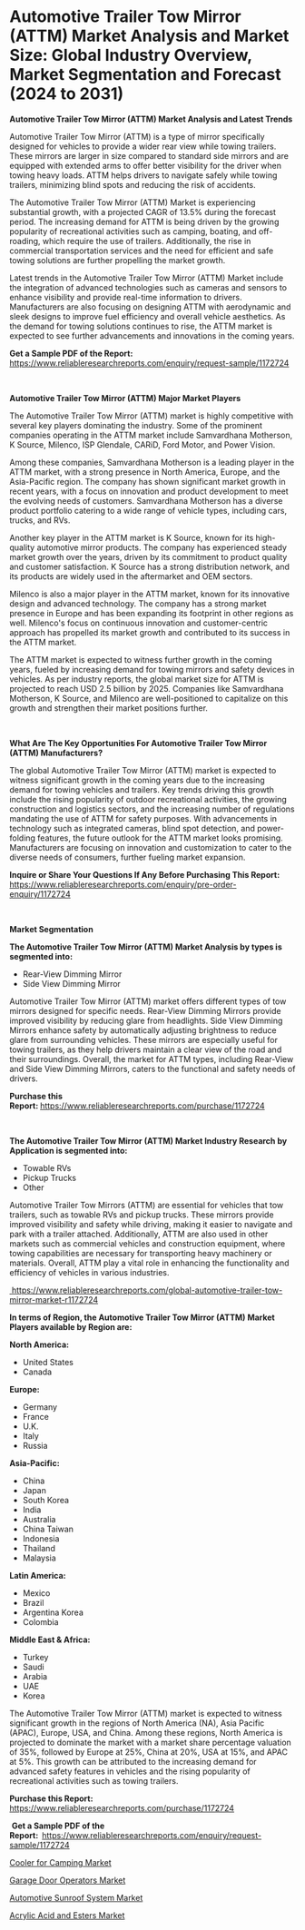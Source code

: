 <p><h1>Automotive Trailer Tow Mirror (ATTM) Market Analysis and Market Size: Global Industry Overview, Market Segmentation and Forecast (2024 to 2031)</h1></p><p><strong>Automotive Trailer Tow Mirror (ATTM) Market Analysis and Latest Trends</strong></p>
<p><p>Automotive Trailer Tow Mirror (ATTM) is a type of mirror specifically designed for vehicles to provide a wider rear view while towing trailers. These mirrors are larger in size compared to standard side mirrors and are equipped with extended arms to offer better visibility for the driver when towing heavy loads. ATTM helps drivers to navigate safely while towing trailers, minimizing blind spots and reducing the risk of accidents.</p><p>The Automotive Trailer Tow Mirror (ATTM) Market is experiencing substantial growth, with a projected CAGR of 13.5% during the forecast period. The increasing demand for ATTM is being driven by the growing popularity of recreational activities such as camping, boating, and off-roading, which require the use of trailers. Additionally, the rise in commercial transportation services and the need for efficient and safe towing solutions are further propelling the market growth.</p><p>Latest trends in the Automotive Trailer Tow Mirror (ATTM) Market include the integration of advanced technologies such as cameras and sensors to enhance visibility and provide real-time information to drivers. Manufacturers are also focusing on designing ATTM with aerodynamic and sleek designs to improve fuel efficiency and overall vehicle aesthetics. As the demand for towing solutions continues to rise, the ATTM market is expected to see further advancements and innovations in the coming years.</p></p>
<p><strong>Get a Sample PDF of the Report:&nbsp;</strong> <a href="https://www.reliableresearchreports.com/enquiry/request-sample/1172724">https://www.reliableresearchreports.com/enquiry/request-sample/1172724</a></p>
<p>&nbsp;</p>
<p><strong>Automotive Trailer Tow Mirror (ATTM) Major Market Players</strong></p>
<p><p>The Automotive Trailer Tow Mirror (ATTM) market is highly competitive with several key players dominating the industry. Some of the prominent companies operating in the ATTM market include Samvardhana Motherson, K Source, Milenco, ISP Glendale, CARiD, Ford Motor, and Power Vision.</p><p>Among these companies, Samvardhana Motherson is a leading player in the ATTM market, with a strong presence in North America, Europe, and the Asia-Pacific region. The company has shown significant market growth in recent years, with a focus on innovation and product development to meet the evolving needs of customers. Samvardhana Motherson has a diverse product portfolio catering to a wide range of vehicle types, including cars, trucks, and RVs.</p><p>Another key player in the ATTM market is K Source, known for its high-quality automotive mirror products. The company has experienced steady market growth over the years, driven by its commitment to product quality and customer satisfaction. K Source has a strong distribution network, and its products are widely used in the aftermarket and OEM sectors.</p><p>Milenco is also a major player in the ATTM market, known for its innovative design and advanced technology. The company has a strong market presence in Europe and has been expanding its footprint in other regions as well. Milenco's focus on continuous innovation and customer-centric approach has propelled its market growth and contributed to its success in the ATTM market.</p><p>The ATTM market is expected to witness further growth in the coming years, fueled by increasing demand for towing mirrors and safety devices in vehicles. As per industry reports, the global market size for ATTM is projected to reach USD 2.5 billion by 2025. Companies like Samvardhana Motherson, K Source, and Milenco are well-positioned to capitalize on this growth and strengthen their market positions further.</p></p>
<p>&nbsp;</p>
<p><strong>What Are The Key Opportunities For Automotive Trailer Tow Mirror (ATTM) Manufacturers?</strong></p>
<p><p>The global Automotive Trailer Tow Mirror (ATTM) market is expected to witness significant growth in the coming years due to the increasing demand for towing vehicles and trailers. Key trends driving this growth include the rising popularity of outdoor recreational activities, the growing construction and logistics sectors, and the increasing number of regulations mandating the use of ATTM for safety purposes. With advancements in technology such as integrated cameras, blind spot detection, and power-folding features, the future outlook for the ATTM market looks promising. Manufacturers are focusing on innovation and customization to cater to the diverse needs of consumers, further fueling market expansion.</p></p>
<p><strong>Inquire or Share Your Questions If Any Before Purchasing This Report:</strong> <a href="https://www.reliableresearchreports.com/enquiry/pre-order-enquiry/1172724">https://www.reliableresearchreports.com/enquiry/pre-order-enquiry/1172724</a></p>
<p>&nbsp;</p>
<p><strong>Market Segmentation</strong></p>
<p><strong>The Automotive Trailer Tow Mirror (ATTM) Market Analysis by types is segmented into:</strong></p>
<p><ul><li>Rear-View Dimming Mirror</li><li>Side View Dimming Mirror</li></ul></p>
<p><p>Automotive Trailer Tow Mirror (ATTM) market offers different types of tow mirrors designed for specific needs. Rear-View Dimming Mirrors provide improved visibility by reducing glare from headlights. Side View Dimming Mirrors enhance safety by automatically adjusting brightness to reduce glare from surrounding vehicles. These mirrors are especially useful for towing trailers, as they help drivers maintain a clear view of the road and their surroundings. Overall, the market for ATTM types, including Rear-View and Side View Dimming Mirrors, caters to the functional and safety needs of drivers.</p></p>
<p><strong>Purchase this Report:&nbsp;</strong><a href="https://www.reliableresearchreports.com/purchase/1172724">https://www.reliableresearchreports.com/purchase/1172724</a></p>
<p>&nbsp;</p>
<p><strong>The Automotive Trailer Tow Mirror (ATTM) Market Industry Research by Application is segmented into:</strong></p>
<p><ul><li>Towable RVs</li><li>Pickup Trucks</li><li>Other</li></ul></p>
<p><p>Automotive Trailer Tow Mirrors (ATTM) are essential for vehicles that tow trailers, such as towable RVs and pickup trucks. These mirrors provide improved visibility and safety while driving, making it easier to navigate and park with a trailer attached. Additionally, ATTM are also used in other markets such as commercial vehicles and construction equipment, where towing capabilities are necessary for transporting heavy machinery or materials. Overall, ATTM play a vital role in enhancing the functionality and efficiency of vehicles in various industries.</p></p>
<p><a href="https://www.reliableresearchreports.com/global-automotive-trailer-tow-mirror-market-r1172724">&nbsp;https://www.reliableresearchreports.com/global-automotive-trailer-tow-mirror-market-r1172724</a></p>
<p><strong>In terms of Region, the Automotive Trailer Tow Mirror (ATTM) Market Players available by Region are:</strong></p>
<p>
    <p> <strong> North America: </strong>
        <ul>
            <li>United States</li>
            <li>Canada</li>
        </ul>
        </p> 
    <p> <strong> Europe: </strong>
        <ul>
            <li>Germany</li>
            <li>France</li>
            <li>U.K.</li>
            <li>Italy</li>
            <li>Russia</li>
        </ul>
        </p> 
    <p> <strong> Asia-Pacific: </strong>
        <ul>
            <li>China</li>
            <li>Japan</li>
            <li>South Korea</li>
            <li>India</li>
            <li>Australia</li>
            <li>China Taiwan</li>
            <li>Indonesia</li>
            <li>Thailand</li>
            <li>Malaysia</li>
        </ul>
        </p> 
    <p> <strong> Latin America: </strong>
        <ul>
            <li>Mexico</li>
            <li>Brazil</li>
            <li>Argentina Korea</li>
            <li>Colombia</li>
        </ul>
        </p> 
    <p> <strong> Middle East & Africa: </strong>
        <ul>
            <li>Turkey</li>
            <li>Saudi</li>
            <li>Arabia</li>
            <li>UAE</li>
            <li>Korea</li>
        </ul>
    </p>
    </p>
<p><p>The Automotive Trailer Tow Mirror (ATTM) market is expected to witness significant growth in the regions of North America (NA), Asia Pacific (APAC), Europe, USA, and China. Among these regions, North America is projected to dominate the market with a market share percentage valuation of 35%, followed by Europe at 25%, China at 20%, USA at 15%, and APAC at 5%. This growth can be attributed to the increasing demand for advanced safety features in vehicles and the rising popularity of recreational activities such as towing trailers.</p></p>
<p><strong>Purchase this Report: </strong><a href="https://www.reliableresearchreports.com/purchase/1172724">https://www.reliableresearchreports.com/purchase/1172724</a></p>
<p>&nbsp;<strong>Get a Sample PDF of the Report:&nbsp;&nbsp;</strong><a href="https://www.reliableresearchreports.com/enquiry/request-sample/1172724">https://www.reliableresearchreports.com/enquiry/request-sample/1172724</a></p>
<p><strong></strong></p>
<p><p><a href="https://github.com/tristaoole5674/Market-Research-Report-List-1/blob/main/cooler-for-camping-market.md">Cooler for Camping Market</a></p><p><a href="https://github.com/sarahterry458/Market-Research-Report-List-1/blob/main/garage-door-operators-market.md">Garage Door Operators Market</a></p><p><a href="https://medium.com/@liam.mcgrath5645/automotive-sunroof-system-market-trends-and-analysis-opportunities-and-challenges-for-future-bd57473b2af9">Automotive Sunroof System Market</a></p><p><a href="https://medium.com/@shawnsmithv6981/acrylic-acid-and-esters-market-growth-outlook-from-2024-to-2031-and-it-is-projecting-at-5-4-3c75064600a9">Acrylic Acid and Esters Market</a></p></p>